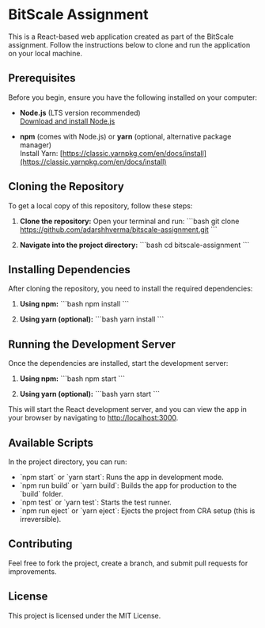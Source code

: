 # BitScale Assignment

This is a React-based web application created as part of the BitScale assignment. Follow the instructions below to clone and run the application on your local machine.

## Prerequisites

Before you begin, ensure you have the following installed on your computer:

- **Node.js** (LTS version recommended)  
  [Download and install Node.js](https://nodejs.org/)

- **npm** (comes with Node.js) or **yarn** (optional, alternative package manager)  
  Install Yarn: [https://classic.yarnpkg.com/en/docs/install](https://classic.yarnpkg.com/en/docs/install)

## Cloning the Repository

To get a local copy of this repository, follow these steps:

1. **Clone the repository:**
   Open your terminal and run:
   \`\`\`bash
   git clone https://github.com/adarshhverma/bitscale-assignment.git
   \`\`\`

2. **Navigate into the project directory:**
   \`\`\`bash
   cd bitscale-assignment
   \`\`\`

## Installing Dependencies

After cloning the repository, you need to install the required dependencies:

1. **Using npm:**
   \`\`\`bash
   npm install
   \`\`\`

2. **Using yarn (optional):**
   \`\`\`bash
   yarn install
   \`\`\`

## Running the Development Server

Once the dependencies are installed, start the development server:

1. **Using npm:**
   \`\`\`bash
   npm start
   \`\`\`

2. **Using yarn (optional):**
   \`\`\`bash
   yarn start
   \`\`\`

This will start the React development server, and you can view the app in your browser by navigating to [http://localhost:3000](http://localhost:3000).

## Available Scripts

In the project directory, you can run:

- \`npm start\` or \`yarn start\`: Runs the app in development mode.
- \`npm run build\` or \`yarn build\`: Builds the app for production to the \`build\` folder.
- \`npm test\` or \`yarn test\`: Starts the test runner.
- \`npm run eject\` or \`yarn eject\`: Ejects the project from CRA setup (this is irreversible).

## Contributing

Feel free to fork the project, create a branch, and submit pull requests for improvements.

## License

This project is licensed under the MIT License.